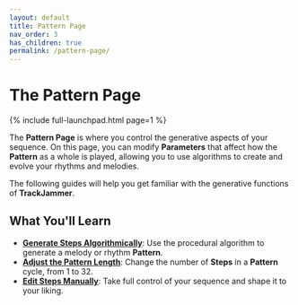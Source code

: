 ```yaml
---
layout: default
title: Pattern Page
nav_order: 3
has_children: true
permalink: /pattern-page/
---
```


# The Pattern Page

{% include full-launchpad.html page=1 %}

The **Pattern Page** is where you control the generative aspects of your sequence. On this page, you can modify **Parameters** that affect how the **Pattern** as a whole is played, allowing you to use algorithms to create and evolve your rhythms and melodies.

The following guides will help you get familiar with the generative functions of **TrackJammer**.

## What You'll Learn

- **[Generate Steps Algorithmically](pattern-beats.html)**: Use the procedural algorithm to generate a melody or rhythm **Pattern**.
- **[Adjust the Pattern Length](pattern-length.html)**: Change the number of **Steps** in a **Pattern** cycle, from 1 to 32.
- **[Edit Steps Manually](../notes-page/index.html)**: Take full control of your sequence and shape it to your liking.
